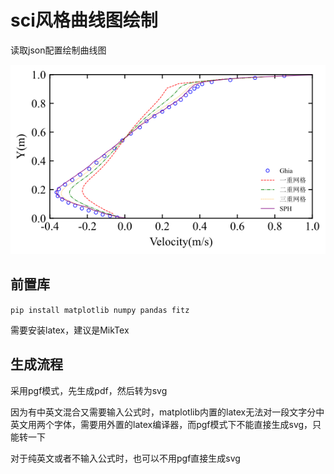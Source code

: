 # sci风格曲线图绘制

读取json配置绘制曲线图

![项目示例](https://github.com/Littlestar007/SciPlotByJson/blob/main/%E6%96%B9%E8%85%94%E9%A9%B1%E5%8A%A8.svg)

## 前置库

`pip install matplotlib numpy pandas fitz`

需要安装latex，建议是MikTex

## 生成流程

采用pgf模式，先生成pdf，然后转为svg

因为有中英文混合又需要输入公式时，matplotlib内置的latex无法对一段文字分中英文用两个字体，需要用外置的latex编译器，而pgf模式下不能直接生成svg，只能转一下

对于纯英文或者不输入公式时，也可以不用pgf直接生成svg
